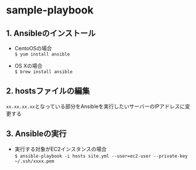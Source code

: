 # sample-playbook

## 1. Ansibleのインストール
+ CentoOSの場合  
`$ yum install ansible`

+ OS Xの場合  
`$ brew install ansible`

## 2. hostsファイルの編集
`xx.xx.xx.xx`となっている部分をAnsibleを実行したいサーバーのIPアドレスに変更する

## 3. Ansibleの実行
+ 実行する対象がEC2インスタンスの場合  
`$ ansible-playbook -i hosts site.yml --user=ec2-user --private-key ~/.ssh/xxxx.pem`
